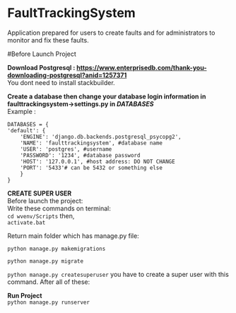 # FaultTrackingSystem
Application prepared for users to create faults and for administrators to monitor and fix these faults.


#Before Launch Project

**Download Postgresql : https://www.enterprisedb.com/thank-you-downloading-postgresql?anid=1257371**
<br>You dont need to install stackbuilder.

**Create a database then change your database login information in faulttrackingsystem->settings.py in _DATABASES_**
<br>Example : 

    DATABASES = {
    'default': {
        'ENGINE': 'django.db.backends.postgresql_psycopg2',
        'NAME': 'faulttrackingsystem', #database name
        'USER': 'postgres', #username
        'PASSWORD': '1234', #database password
        'HOST': '127.0.0.1', #host address: DO NOT CHANGE
        'PORT': '5433'# can be 5432 or something else
        }
    }

**CREATE SUPER USER**
<br>Before launch the project:
<br>Write these commands on terminal: <br>`cd wvenv/Scripts` then, <br>`activate.bat`

Return main folder which has manage.py file:


`python manage.py makemigrations`

`python manage.py migrate`

`python manage.py createsuperuser` you have to create a super user with this command. After all of these:

**Run Project**
<br>`python manage.py runserver`